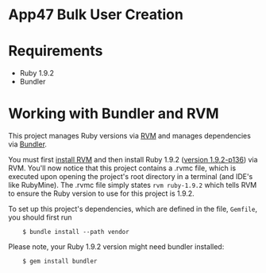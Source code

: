 App47 Bulk User Creation
========================================================

# Requirements

* Ruby 1.9.2 
* Bundler 

# Working with Bundler and RVM

This project manages Ruby versions via [RVM](http://rvm.beginrescueend.com/) and manages dependencies via [Bundler](http://gembundler.com/). 

You must first [install RVM](http://rvm.beginrescueend.com/rvm/install/) and then install Ruby 1.9.2 ([version 1.9.2-p136](http://rvm.beginrescueend.com/interpreters/ruby/)) via RVM. You'll now notice that this project contains a .rvmc file, which is executed upon opening the project's root directory in a terminal (and IDE's like RubyMine). The .rvmc file simply states `rvm ruby-1.9.2` which tells RVM to ensure the Ruby version to use for this project is 1.9.2. 

To set up this project's dependencies, which are defined in the file, `Gemfile`, you should first run

        $ bundle install --path vendor

Please note, your Ruby 1.9.2 version might need bundler installed:

        $ gem install bundler


